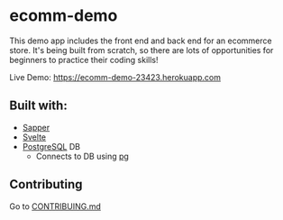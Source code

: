 # ecomm-demo
This demo app includes the front end and back end for an ecommerce store.
It's being built from scratch, so there are lots of opportunities for beginners to practice their coding skills!

Live Demo: https://ecomm-demo-23423.herokuapp.com

## Built with:
* [Sapper](https://sapper.svelte.dev)
* [Svelte](https://svelte.dev)
* [PostgreSQL](https://postgresql.org) DB
  * Connects to DB using [pg](https://npmjs.com/package/pg)
  
## Contributing
Go to [CONTRIBUING.md](CONTRIBUTING.md)
